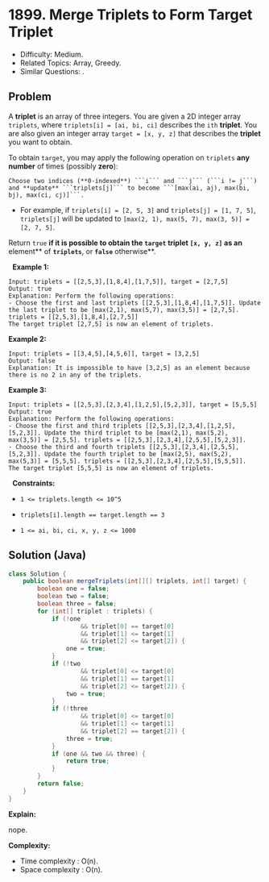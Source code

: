 # 1899. Merge Triplets to Form Target Triplet

- Difficulty: Medium.
- Related Topics: Array, Greedy.
- Similar Questions: .

## Problem

A **triplet** is an array of three integers. You are given a 2D integer array ```triplets```, where ```triplets[i] = [ai, bi, ci]``` describes the ```ith``` **triplet**. You are also given an integer array ```target = [x, y, z]``` that describes the **triplet** you want to obtain.

To obtain ```target```, you may apply the following operation on ```triplets``` **any number** of times (possibly **zero**):


	Choose two indices (**0-indexed**) ```i``` and ```j``` (```i != j```) and **update** ```triplets[j]``` to become ```[max(ai, aj), max(bi, bj), max(ci, cj)]```.

	
		
- For example, if ```triplets[i] = [2, 5, 3]``` and ```triplets[j] = [1, 7, 5]```, ```triplets[j]``` will be updated to ```[max(2, 1), max(5, 7), max(3, 5)] = [2, 7, 5]```.
	
	


Return ```true``` **if it is possible to obtain the **```target```** **triplet** **```[x, y, z]```** as an** element** of **```triplets```**, or **```false```** otherwise**.

 
**Example 1:**

```
Input: triplets = [[2,5,3],[1,8,4],[1,7,5]], target = [2,7,5]
Output: true
Explanation: Perform the following operations:
- Choose the first and last triplets [[2,5,3],[1,8,4],[1,7,5]]. Update the last triplet to be [max(2,1), max(5,7), max(3,5)] = [2,7,5]. triplets = [[2,5,3],[1,8,4],[2,7,5]]
The target triplet [2,7,5] is now an element of triplets.
```

**Example 2:**

```
Input: triplets = [[3,4,5],[4,5,6]], target = [3,2,5]
Output: false
Explanation: It is impossible to have [3,2,5] as an element because there is no 2 in any of the triplets.
```

**Example 3:**

```
Input: triplets = [[2,5,3],[2,3,4],[1,2,5],[5,2,3]], target = [5,5,5]
Output: true
Explanation: Perform the following operations:
- Choose the first and third triplets [[2,5,3],[2,3,4],[1,2,5],[5,2,3]]. Update the third triplet to be [max(2,1), max(5,2), max(3,5)] = [2,5,5]. triplets = [[2,5,3],[2,3,4],[2,5,5],[5,2,3]].
- Choose the third and fourth triplets [[2,5,3],[2,3,4],[2,5,5],[5,2,3]]. Update the fourth triplet to be [max(2,5), max(5,2), max(5,3)] = [5,5,5]. triplets = [[2,5,3],[2,3,4],[2,5,5],[5,5,5]].
The target triplet [5,5,5] is now an element of triplets.
```

 
**Constraints:**


	
- ```1 <= triplets.length <= 10^5```
	
- ```triplets[i].length == target.length == 3```
	
- ```1 <= ai, bi, ci, x, y, z <= 1000```



## Solution (Java)

```java
class Solution {
    public boolean mergeTriplets(int[][] triplets, int[] target) {
        boolean one = false;
        boolean two = false;
        boolean three = false;
        for (int[] triplet : triplets) {
            if (!one
                    && triplet[0] == target[0]
                    && triplet[1] <= target[1]
                    && triplet[2] <= target[2]) {
                one = true;
            }
            if (!two
                    && triplet[0] <= target[0]
                    && triplet[1] == target[1]
                    && triplet[2] <= target[2]) {
                two = true;
            }
            if (!three
                    && triplet[0] <= target[0]
                    && triplet[1] <= target[1]
                    && triplet[2] == target[2]) {
                three = true;
            }
            if (one && two && three) {
                return true;
            }
        }
        return false;
    }
}
```

**Explain:**

nope.

**Complexity:**

* Time complexity : O(n).
* Space complexity : O(n).
